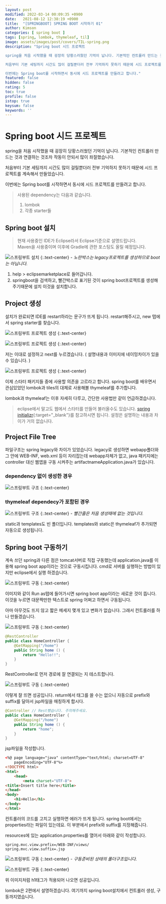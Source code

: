 ```yaml
---
layout: post
modified: 2022-03-14 00:09:35 +0900
date:   2021-08-12 12:38:19 +0900
title:  "[SPRINGBOOT] SPRING BOOT 시작하기 01"
author: Kimson
categories: [ spring boot ]
tags: [spring, lombok, thymeleaf, til]
image: assets/images/post/covers/TIL-spring.png
description: "Spring boot 시드 프로젝트

spring을 처음 시작했을 때 굉장히 당황스러웠던 기억이 납니다. 기본적인 컨트롤러 만드는 것과 연결하는 것조차 작동이 안되서 많이 좌절했습니다.

처음부터 기본 세팅까지 시간도 많이 걸릴뿐더러 전부 기억하지 못하기 때문에 시드 프로젝트를 계속해서 만들었습니다.

이번에는 Spring boot를 시작하면서 동시에 시드 프로젝트를 만들려고 합니다."
featured: false
hidden: false
rating: 5
toc: true
profile: false
istop: true
keysum: false
keywords: ''
---
```


# Spring boot 시드 프로젝트

spring을 처음 시작했을 때 굉장히 당황스러웠던 기억이 납니다. 기본적인 컨트롤러 만드는 것과 연결하는 것조차 작동이 안되서 많이 좌절했습니다.

처음부터 기본 세팅까지 시간도 많이 걸릴뿐더러 전부 기억하지 못하기 때문에 시드 프로젝트를 계속해서 만들었습니다.

이번에는 Spring boot를 시작하면서 동시에 시드 프로젝트를 만들려고 합니다.

> 사용된 dependency는 다음과 같습니다.  
> 1. lombok
> 2. 각종 starter들

## Spring boot 설치

> 현재 사용중인 IDE가 Eclipse라서 Eclipse기준으로 설명드립니다.  
> Maven을 사용중이며 이후에 Gradle에 관한 포스팅도 올릴 예정입니다.

![스프링부트 설치]({{site.baseurl}}/assets/images/post/springboot/springboot01.png)
{:.text-center}
<span class="text-muted">*- 노란박스는 legacy프로젝트를 생성하므로 boot는 아닙니다.*</span>

1. help > eclipsemarketplace로 들어갑니다.
2. springboot을 검색하고, 빨간박스로 표기된 것이 spring boot프로젝트를 생성해주기때문에 설치 이것을 설치합니다.

## Project 생성

설치가 완료되면 IDE를 restart하라는 문구가 뜨게 됩니다. restart해주시고, new 탭에서 spring starter를 찾습니다.

![스프링부트 프로젝트 생성]({{site.baseurl}}/assets/images/post/springboot/springboot02.png)
{:.text-center}

![스프링부트 프로젝트 생성]({{site.baseurl}}/assets/images/post/springboot/springboot03.png)
{:.text-center}

저는 이대로 설정하고 next를 누르겠습니다. ( 설명내용과 이미지에 네이밍차이가 있을 수 있습니다. )

![스프링부트 프로젝트 생성]({{site.baseurl}}/assets/images/post/springboot/springboot04.png)
{:.text-center}

이제 스타터 패키지들 중에 사용할 의존을 고르라고 합니다. spring boot를 배우면서 관심있었던 lombok과 tiles의 대체로 사용해볼 thymeleaf를 추가합니다.

lombok과 thymeleaf는 이후 자세히 다루고, 간단한 사용법만 같이 언급하겠습니다.

> eclipse에서 말고도 웹에서 스타터를 만들어 불러올수도 있습니다. [spring initializr](https://start.spring.io/){:target="_blank"}를 참고하시면 됩니다. 설정은 설명하는 내용과 차이가 거의 없습니다.

## Project File Tree

파일구조는 spring legacy와 차이가 있었습니다. legacy로 생성하면 webapp폴더와 그 안에 WEB-INF, web.xml 등이 자리잡는데 webapp자체가 없고, java 패키지에는 controller 대신 웹앱을 구동 시켜주는 artifactnameApplication.java가 있습니다.

### dependency 없이 생성한 경우

![스프링부트 구조]({{site.baseurl}}/assets/images/post/springboot/springboot06.png)
{:.text-center}

### thymeleaf dependecy가 포함된 경우

![스프링부트 구조]({{site.baseurl}}/assets/images/post/springboot/springboot05.png)
{:.text-center}
<span class="text-muted">*- 빨간줄은 처음 생성때에 없는 것입니다.*</span>

static과 templates도 빈 폴더입니다. templates와 static은 thymeleaf가 추가되면 자동으로 생성됩니다.

## Spring boot 구동하기

계속 쓰던 spring과 다른 점은 tomcat서버로 직접 구동했는데 application.java를 이용해 spring boot app이라는 것으로 구동시킵니다. cmd로 서버를 실행하는 방법이 있지만 eclipse에서 실행 하겠습니다.

![스프링부트 구동]({{site.baseurl}}/assets/images/post/springboot/springboot07.png)
{:.text-center}

이미지와 같이 Run as탭에 들어가시면 spring boot app이라는 새로운 것이 뜹니다. 이것을 누르면 대문짝만한 텍스트로 spring 어쩌고 하면서 구동됩니다.

아마 아무것도 뜨지 않고 짧은 메세지 몇개 있고 변화가 없습니다. 그래서 컨트롤러를 하나 만들겠습니다.

![스프링부트 구동]({{site.baseurl}}/assets/images/post/springboot/springboot08.png)
{:.text-center}

```java
@RestController
public class HomeController {
	@GetMapping("/home")
	public String home () {
		return "Hello!!";
	}
}
```

RestController로 먼저 경로에 잘 연결되는 지 테스트합니다.

![스프링부트 구동]({{site.baseurl}}/assets/images/post/springboot/springboot09.png)
{:.text-center}

이렇게 잘 뜨면 성공입니다. return에서 태그를 쓸 수는 없으니 자동으로 prefix와 suffix를 달아서 jsp파일을 매칭하게 합시다.

```java
@Controller // Rest뺐습니다. 주의해주세요.
public class HomeController {
	@GetMapping("/home")
	public String home () {
		return "home";
	}
}
```

jsp파일을 작성합니다.

```html
<%@ page language="java" contentType="text/html; charset=UTF-8"
    pageEncoding="UTF-8"%>
<!DOCTYPE html>
<html>
    <head>
        <meta charset="UTF-8">
<title>Insert title here</title>
</head>
<body>
    <h1>Hello</h1>
</body>
</html>
```

컨트롤러의 코드를 고치고 실행하면 에러가 뜨게 됩니다. spring boot에서는 properties라는 파일이 있는데요. 이 부분에서 prefix와 suffix를 지정해줍니다.

resources에 있는 application.properties를 열어서 아래와 같이 작성합니다.

```text
spring.mvc.view.prefix=/WEB-INF/views/
spring.mvc.view.suffix=.jsp
```

![스프링부트 구동]({{site.baseurl}}/assets/images/post/springboot/springboot10.png)
{:.text-center}
<span class="text-muted">*- 구동준비된 상태의 폴더구조입니다.*</span>

![스프링부트 구동]({{site.baseurl}}/assets/images/post/springboot/springboot11.png)
{:.text-center}

위 이미지처럼 h1태그가 적용되어 나오면 성공입니다.

lombok은 2편에서 설명하겠습니다. 여기까지 spring boot설치에서 컨트롤러 생성, 구동까지였습니다.